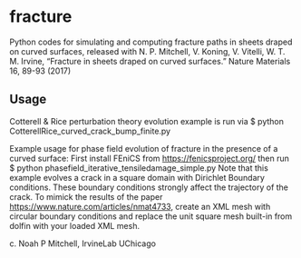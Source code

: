 # fracture
Python codes for simulating and computing fracture paths in sheets draped on curved surfaces, 
released with N. P. Mitchell, V. Koning, V. Vitelli, W. T. M. Irvine, “Fracture in sheets 
draped on curved surfaces.” Nature Materials 16, 89-93 (2017)


Usage
-----
Cotterell & Rice perturbation theory evolution example is run via
$ python CotterellRice_curved_crack_bump_finite.py

Example usage for phase field evolution of fracture in the presence of a curved surface:
First install FEniCS from https://fenicsproject.org/ then run
$ python phasefield_iterative_tensiledamage_simple.py
Note that this example evolves a crack in a square domain with Dirichlet Boundary conditions.
These boundary conditions strongly affect the trajectory of the crack. To mimick the results 
of the paper https://www.nature.com/articles/nmat4733, create an XML mesh with circular boundary
conditions and replace the unit square mesh built-in from dolfin with your loaded XML mesh.


c. Noah P Mitchell, IrvineLab UChicago
